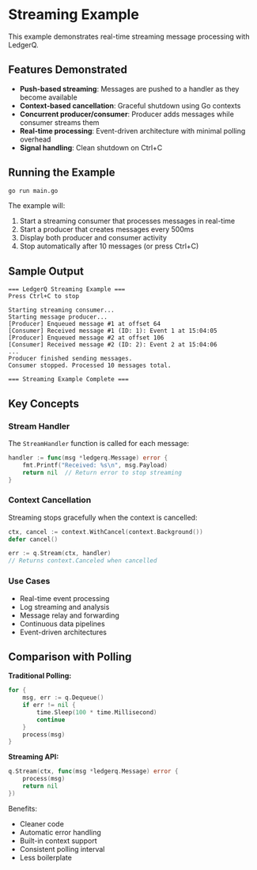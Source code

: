 # Streaming Example

This example demonstrates real-time streaming message processing with LedgerQ.

## Features Demonstrated

- **Push-based streaming**: Messages are pushed to a handler as they become available
- **Context-based cancellation**: Graceful shutdown using Go contexts
- **Concurrent producer/consumer**: Producer adds messages while consumer streams them
- **Real-time processing**: Event-driven architecture with minimal polling overhead
- **Signal handling**: Clean shutdown on Ctrl+C

## Running the Example

```bash
go run main.go
```

The example will:
1. Start a streaming consumer that processes messages in real-time
2. Start a producer that creates messages every 500ms
3. Display both producer and consumer activity
4. Stop automatically after 10 messages (or press Ctrl+C)

## Sample Output

```
=== LedgerQ Streaming Example ===
Press Ctrl+C to stop

Starting streaming consumer...
Starting message producer...
[Producer] Enqueued message #1 at offset 64
[Consumer] Received message #1 (ID: 1): Event 1 at 15:04:05
[Producer] Enqueued message #2 at offset 106
[Consumer] Received message #2 (ID: 2): Event 2 at 15:04:06
...
Producer finished sending messages.
Consumer stopped. Processed 10 messages total.

=== Streaming Example Complete ===
```

## Key Concepts

### Stream Handler

The `StreamHandler` function is called for each message:

```go
handler := func(msg *ledgerq.Message) error {
    fmt.Printf("Received: %s\n", msg.Payload)
    return nil  // Return error to stop streaming
}
```

### Context Cancellation

Streaming stops gracefully when the context is cancelled:

```go
ctx, cancel := context.WithCancel(context.Background())
defer cancel()

err := q.Stream(ctx, handler)
// Returns context.Canceled when cancelled
```

### Use Cases

- Real-time event processing
- Log streaming and analysis
- Message relay and forwarding
- Continuous data pipelines
- Event-driven architectures

## Comparison with Polling

**Traditional Polling:**
```go
for {
    msg, err := q.Dequeue()
    if err != nil {
        time.Sleep(100 * time.Millisecond)
        continue
    }
    process(msg)
}
```

**Streaming API:**
```go
q.Stream(ctx, func(msg *ledgerq.Message) error {
    process(msg)
    return nil
})
```

Benefits:
- Cleaner code
- Automatic error handling
- Built-in context support
- Consistent polling interval
- Less boilerplate
